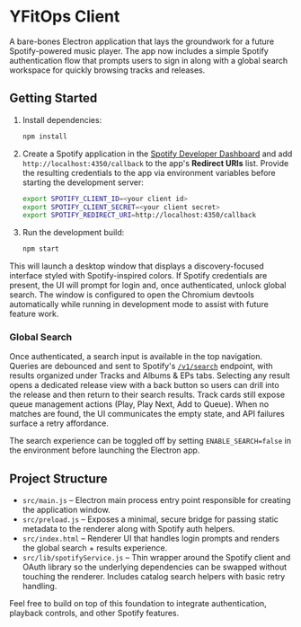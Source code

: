 # YFitOps Client

A bare-bones Electron application that lays the groundwork for a future Spotify-powered music player. The app now includes a
simple Spotify authentication flow that prompts users to sign in along with a global search workspace for quickly browsing
tracks and releases.

## Getting Started

1. Install dependencies:

   ```bash
   npm install
   ```

2. Create a Spotify application in the [Spotify Developer Dashboard](https://developer.spotify.com/dashboard) and add
   `http://localhost:4350/callback` to the app's **Redirect URIs** list. Provide the resulting credentials to the app via
   environment variables before starting the development server:

   ```bash
   export SPOTIFY_CLIENT_ID=<your client id>
   export SPOTIFY_CLIENT_SECRET=<your client secret>
   export SPOTIFY_REDIRECT_URI=http://localhost:4350/callback
   ```

3. Run the development build:

   ```bash
   npm start
   ```

This will launch a desktop window that displays a discovery-focused interface styled with Spotify-inspired colors. If Spotify
credentials are present, the UI will prompt for login and, once authenticated, unlock global search. The window is configured to
open the Chromium devtools automatically while running in development mode to assist with future feature work.

### Global Search

Once authenticated, a search input is available in the top navigation. Queries are debounced and sent to Spotify's
[`/v1/search`](https://developer.spotify.com/documentation/web-api/reference/search) endpoint, with results organized under
Tracks and Albums & EPs tabs. Selecting any result opens a dedicated release view with a back button so users can drill into the
release and then return to their search results. Track cards still expose queue management actions (Play, Play Next,
Add to Queue). When no matches are found, the UI communicates the empty state, and API failures surface a retry affordance.

The search experience can be toggled off by setting `ENABLE_SEARCH=false` in the environment before launching the Electron app.

## Project Structure

- `src/main.js` – Electron main process entry point responsible for creating the application window.
- `src/preload.js` – Exposes a minimal, secure bridge for passing static metadata to the renderer along with Spotify auth helpers.
- `src/index.html` – Renderer UI that handles login prompts and renders the global search + results experience.
- `src/lib/spotifyService.js` – Thin wrapper around the Spotify client and OAuth library so the underlying dependencies can be
  swapped without touching the renderer. Includes catalog search helpers with basic retry handling.

Feel free to build on top of this foundation to integrate authentication, playback controls, and other Spotify features.
